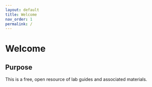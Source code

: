 ```yaml
---
layout: default
title: Welcome
nav_order: 1
permalink: /
---
```


# Welcome

## Purpose

This is a free, open resource of lab guides and associated materials. 